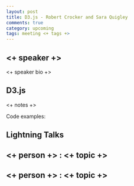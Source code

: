 ```yaml
---
layout: post
title: D3.js - Robert Crocker and Sara Quigley
comments: true
category: upcoming
tags: meeting <+ tags +>
---
```


## <+ speaker +>

<+ speaker bio +> 

## D3.js

<+ notes +>

Code examples:

## Lightning Talks 

## <+ person +> : <+ topic +>

## <+ person +> : <+ topic +>